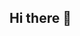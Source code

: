 ## Hi there 👋

<!--
**Davepea/Davepea** is a ✨ _special_ ✨ repository because its `README.md` (this file) appears on your GitHub profile.
Certainly! Here's a professional README for your GitHub profile:

---

# Welcome to My GitHub Profile! 👋

## About Me

Hello! I'm Peace David, a passionate Software Engineer specializing in Frontend Development. Here, I share my journey, projects, and learnings as I navigate through the exciting world of software engineering.

### What I Do

- **Frontend Development:** My primary focus is on building beautiful, responsive, and user-friendly interfaces using modern frontend technologies.
- **Continuous Learning:** I'm always eager to learn new things and improve my skills. This space reflects my commitment to growth and innovation.

### My Tech Stack

- **Languages:** JavaScript, TypeScript, HTML, CSS
- **Frameworks & Libraries:** React, Express.js, Next.js, Gsap, Framer, Tailwind
- **Tools & Platforms:** Git, GitHub, Webpack, Node.js
- **Design:** Figma, Adobe Photoshop, Adobe Illustrator

### Current Projects

- **[Project Name]:** Brief description of the project.
- **[Project Name]:** Brief description of the project.

### Let's Connect

I'm always open to collaboration and new opportunities. Feel free to reach out!

- **LinkedIn:** Peace Adebayo
- **Twitter:** @peaceboy001
- **Portfolio:** https://peace-sepia.vercel.app/

Thank you for visiting my profile. Happy coding! 🚀


